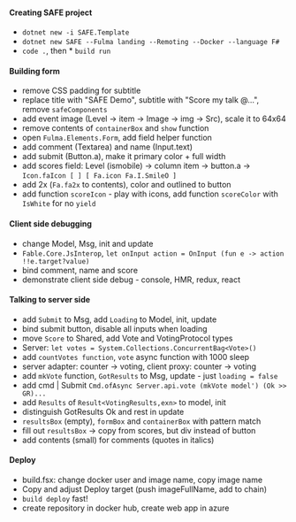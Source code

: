 #### Creating SAFE project

* `dotnet new -i SAFE.Template`
* `dotnet new SAFE --Fulma landing --Remoting --Docker --language F#`
* `code .`, then * `build run`

#### Building form

* remove CSS padding for subtitle
* replace title with "SAFE Demo", subtitle with "Score my talk @...",  remove `safeComponents`
* add event image (Level -> item -> Image -> img -> Src), scale it to 64x64
* remove contents of `containerBox` and `show` function
* open `Fulma.Elements.Form`, add field helper function
* add comment (Textarea) and name (Input.text)
* add submit (Button.a), make it primary color + full width
* add scores field: Level (ismobile) -> column item -> button.a -> `Icon.faIcon [ ] [ Fa.icon Fa.I.SmileO ]`
* add 2x (`Fa.fa2x` to contents), color and outlined to button
* add function `scoreIcon` - play with icons, add function `scoreColor` with `IsWhite` for no `yield`

#### Client side debugging

* change Model, Msg, init and update
* `Fable.Core.JsInterop`, `let onInput action = OnInput (fun e -> action !!e.target?value)`
* bind comment, name and score
* demonstrate client side debug - console, HMR, redux, react

#### Talking to server side 

* add `Submit` to Msg, add `Loading` to Model, init, update
* bind submit button, disable all inputs when loading
* move `Score` to Shared, add Vote and VotingProtocol types
* Server: `let votes = System.Collections.ConcurrentBag<Vote>()`
* add `countVotes function`, `vote` async function with 1000 sleep
* server adapter: counter -> voting, client proxy: counter -> voting
* add `mkVote` function, `GotResults` to Msg, update - just `loading = false`
* add cmd | Submit `Cmd.ofAsync Server.api.vote (mkVote model') (Ok >> GR)...`
* add `Results` of `Result<VotingResults,exn>` to model, init
* distinguish GotResults Ok and rest in update
* `resultsBox` (empty), `formBox` and `containerBox` with pattern match
* fill out `resultsBox` -> copy from scores, but div instead of button
* add contents (small) for comments (quotes in italics)

#### Deploy

* build.fsx: change docker user and image name, copy image name
* Copy and adjust Deploy target (push imageFullName, add to chain)
* `build deploy` fast!
* create repository in docker hub, create web app in azure
